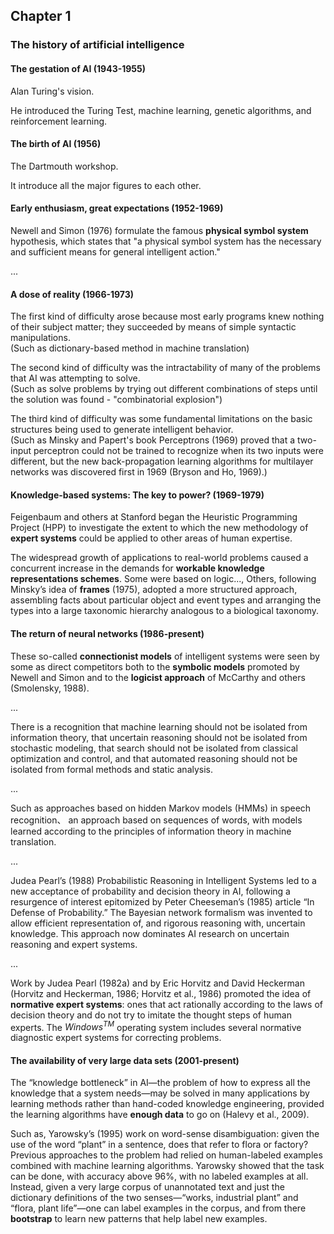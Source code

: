 ## Chapter 1

### The history of artificial intelligence

#### The gestation of AI (1943-1955)

Alan Turing's vision. 

He introduced the Turing Test, machine learning, genetic algorithms, and reinforcement learning.

#### The birth of AI (1956)

The Dartmouth workshop.

It introduce all the major figures to each other.

#### Early enthusiasm, great expectations (1952-1969)

Newell and Simon (1976) formulate the famous **physical symbol system** hypothesis, which states that "a physical symbol system has the necessary and sufficient means for general intelligent action."

...

#### A dose of reality (1966-1973)

The first kind of difficulty arose because most early programs knew nothing of their subject matter; they succeeded by means of simple syntactic manipulations.<br>(Such as dictionary-based method in machine translation)

The second kind of difficulty was the intractability of many of the problems that AI was attempting to solve.<br>(Such as solve problems by trying out different combinations of steps until the solution was found - "combinatorial explosion")

The third kind of difficulty was some fundamental limitations on the basic structures being used to generate intelligent behavior.<br>(Such as Minsky and Papert's book Perceptrons (1969) proved that a two-input perceptron could not be trained to recognize when its two inputs were different, but the new back-propagation learning algorithms for multilayer networks was discovered first in 1969 (Bryson and Ho, 1969).)

#### Knowledge-based systems: The key to power? (1969-1979)

Feigenbaum and others at Stanford began the Heuristic Programming Project (HPP) to investigate the extent to which the new methodology of **expert systems** could be applied to other areas of human expertise.

The widespread growth of applications to real-world problems caused a concurrent increase in the demands for **workable knowledge representations schemes**. Some were based on
logic..., Others, following Minsky’s idea of **frames** (1975), adopted a more
structured approach, assembling facts about particular object and event types and arranging
the types into a large taxonomic hierarchy analogous to a biological taxonomy.

#### The return of neural networks (1986-present)

These so-called **connectionist models** of intelligent systems were seen by some as direct
competitors both to the **symbolic models** promoted by Newell and Simon and to the
**logicist approach** of McCarthy and others (Smolensky, 1988).

...

There is a recognition that machine learning should not be isolated from information theory, that uncertain reasoning should not be isolated from stochastic modeling, that search should not be isolated from classical optimization and control, and that automated reasoning should not be isolated from formal methods and static analysis.

...

Such as approaches based on hidden Markov models (HMMs) in speech recognition、 an approach based on sequences of words, with models learned according to the principles of information theory in machine translation.

...

Judea Pearl’s (1988) Probabilistic Reasoning in Intelligent Systems led to a new acceptance of probability and decision theory in AI, following a resurgence of interest epitomized by Peter Cheeseman’s (1985) article “In Defense of Probability.” The Bayesian network formalism was invented to allow efficient representation of, and rigorous reasoning with, uncertain knowledge. This approach now dominates AI research on uncertain reasoning and expert systems.

...

Work by Judea Pearl (1982a) and by Eric Horvitz and David Heckerman (Horvitz and Heckerman, 1986; Horvitz et al., 1986) promoted the idea of **normative expert systems**: ones that act rationally according to the laws of decision theory and do not try to imitate the thought steps of human experts. The $Windows^{TM}$ operating system includes several normative diagnostic expert systems for correcting problems.

#### The availability of very large data sets (2001-present)

The “knowledge bottleneck” in AI—the problem of how to express all the knowledge that a system needs—may be solved in many applications by learning methods rather than hand-coded knowledge engineering, provided the learning algorithms have **enough data** to go on (Halevy et al., 2009).

Such as, Yarowsky’s (1995) work on word-sense disambiguation: given the use of the word “plant” in a sentence, does that refer to flora or factory? Previous approaches to the problem had relied on human-labeled examples combined with machine learning algorithms. Yarowsky showed that the task can be done, with accuracy above 96%, with no labeled examples at all. Instead, given a very large corpus of unannotated text and just the dictionary definitions of the two senses—“works, industrial plant” and “flora, plant life”—one can label examples in the corpus, and from there **bootstrap** to learn new patterns that help label new examples.













